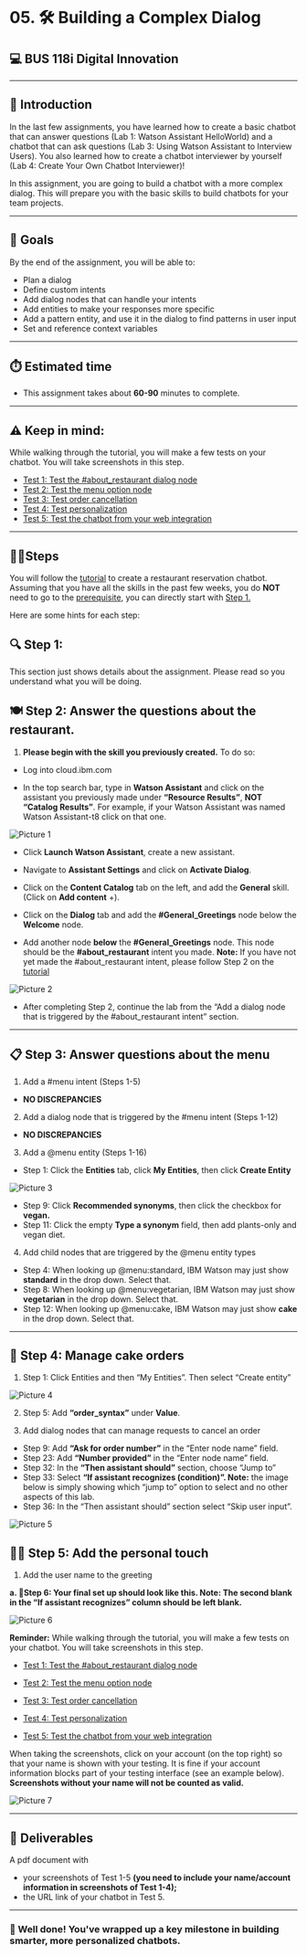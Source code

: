 # 05. 🛠️ Building a Complex Dialog
## 💻 BUS 118i Digital Innovation

---
## 📖 Introduction

In the last few assignments, you have learned how to create a basic chatbot that can answer questions (Lab 1: Watson Assistant HelloWorld) and a chatbot that can ask questions (Lab 3: Using Watson Assistant to Interview Users). You also learned how to create a chatbot interviewer by yourself (Lab 4: Create Your Own Chatbot Interviewer)!

In this assignment, you are going to build a chatbot with a more complex dialog. This will prepare you with the basic skills to build chatbots for your team projects.

---

## 🎯 Goals

By the end of the assignment, you will be able to:

- Plan a dialog
- Define custom intents
- Add dialog nodes that can handle your intents
- Add entities to make your responses more specific
- Add a pattern entity, and use it in the dialog to find patterns in user input
- Set and reference context variables

---

## ⏱️ Estimated time
- This assignment takes about **60-90** minutes to complete.

---

## ⚠️ Keep in mind: 

While walking through the tutorial, you will make a few tests on your chatbot. You will take screenshots in this step.

- [Test 1: Test the #about_restaurant dialog node](https://cloud.ibm.com/docs/watson-assistant?topic=watson-assistant-tutorial#tutorial-test-about-intent)
- [Test 2: Test the menu option node](https://cloud.ibm.com/docs/watson-assistant?topic=watson-assistant-tutorial#tutorial-test-menu-options-intent)
- [Test 3: Test order cancellation](https://cloud.ibm.com/docs/watson-assistant?topic=watson-assistant-tutorial#tutorial-test-cancel-order)
- [Test 4: Test personalization](https://cloud.ibm.com/docs/watson-assistant?topic=watson-assistant-tutorial#tutorial-test-personalize)
- [Test 5: Test the chatbot from your web integration](https://cloud.ibm.com/docs/assistant?topic=assistant-tutorial#tutorial-integrate-assistant)

---

## 🚶‍♀️Steps

You will follow the [tutorial](https://cloud.ibm.com/docs/watson-assistant?topic=watson-assistant-tutorial) to create a restaurant reservation chatbot. Assuming that you have all the skills in the past few weeks, you do **NOT** need to go to the [prerequisite](https://cloud.ibm.com/docs/watson-assistant?topic=watson-assistant-tutorial), you can directly start with [Step 1.](https://cloud.ibm.com/docs/watson-assistant?topic=watson-assistant-tutorial#tutorial-plan)

Here are some hints for each step:

## 🔍 Step 1: 
This section just shows details about the assignment. Please read so you understand what you will be doing. 

## 🍽️ Step 2: Answer the questions about the restaurant.

1. **Please begin with the skill you previously created.** To do so: 

- Log into cloud.ibm.com

- In the top search bar, type in **Watson Assistant** and click on the assistant you previously made under **“Resource Results”**, **NOT “Catalog Results”**. For example, if your Watson Assistant was named Watson Assistant-t8 click on that one. 

![Picture 1](screenshots/Picture1.png)

- Click **Launch Watson Assistant**, create a new assistant. 

- Navigate to **Assistant Settings** and click on **Activate Dialog**.

- Click on the **Content Catalog** tab on the left, and add the **General** skill. (Click on **Add content** +). 

- Click on the **Dialog** tab and add the **#General_Greetings** node below the **Welcome** node. 

- Add another node **below** the **#General_Greetings** node. This node should be the **#about_restaurant** intent you made. **Note:** If you have not yet made the #about_restaurant intent, please follow Step 2 on the [tutorial](https://cloud.ibm.com/docs/assistant?topic=assistant-tutorial)


![Picture 2](screenshots/Picture2.png)


- After completing Step 2, continue the lab from the “Add a dialog node that is triggered by the #about_restaurant intent” section.

---

## 📋 Step 3: Answer questions about the menu

1. Add a #menu intent (Steps 1-5)
- **NO DISCREPANCIES**

2. Add a dialog node that is triggered by the #menu intent (Steps 1-12)
- **NO DISCREPANCIES**

3. Add a @menu entity (Steps 1-16)

- Step 1: Click the **Entities** tab, click **My Entities**, then click **Create Entity**

![Picture 3](screenshots/Picture3.png)

- Step 9: Click **Recommended synonyms**, then click the checkbox for **vegan.**
- Step 11: Click the empty **Type a synonym** field, then add plants-only and vegan diet.

4. Add child nodes that are triggered by the @menu entity types

- Step 4: When looking up @menu:standard, IBM Watson may just show **standard** in the drop down. Select that.
- Step 8: When looking up @menu:vegetarian, IBM Watson may just show **vegetarian** in the drop down. Select that.
- Step 12: When looking up @menu:cake, IBM Watson may just show **cake** in the drop down. Select that.

---

## 🎂 Step 4: Manage cake orders

1. Step 1: Click Entities and then “My Entities”. Then select “Create entity”

![Picture 4](screenshots/Picture4.png)

2. Step 5: Add **“order_syntax”** under **Value**.

3. Add dialog nodes that can manage requests to cancel an order

- Step 9: Add **“Ask for order number”** in the “Enter node name” field.
- Step 23: Add **“Number provided”** in the “Enter node name” field.
- Step 32: In the **“Then assistant should”** section, choose “Jump to”
- Step 33: Select **“If assistant recognizes (condition)”. Note:** the image below is simply showing which “jump to” option to select and no other aspects of this lab.
- Step 36: In the “Then assistant should” section select “Skip user input”.


![Picture 5](screenshots/Picture5.png)

## 🙋‍♀️  Step 5: Add the personal touch
1. Add the user name to the greeting

**a. 📐Step 6: Your final set up should look like this. Note: The second blank in the “If assistant recognizes” column should be left blank.**

![Picture 6](screenshots/Picture6.png)

**Reminder:** While walking through the tutorial, you will make a few tests on your chatbot. You will take screenshots in this step.

- [Test 1: Test the #about_restaurant dialog node](https://cloud.ibm.com/docs/watson-assistant?topic=watson-assistant-tutorial#tutorial-test-about-intent)

- [Test 2: Test the menu option node](https://cloud.ibm.com/docs/watson-assistant?topic=watson-assistant-tutorial#tutorial-test-menu-options-intent)

- [Test 3: Test order cancellation](https://cloud.ibm.com/docs/watson-assistant?topic=watson-assistant-tutorial#tutorial-test-cancel-order)
 
- [Test 4: Test personalization](https://cloud.ibm.com/docs/watson-assistant?topic=watson-assistant-tutorial#tutorial-test-personalize)

- [Test 5: Test the chatbot from your web integration](https://cloud.ibm.com/docs/assistant?topic=assistant-tutorial#tutorial-integrate-assistant)

When taking the screenshots, click on your account (on the top right) so that your name is shown with your testing. It is fine if your account information blocks part of your testing interface (see an example below). **Screenshots without your name will not be counted as valid.**


![Picture 7](screenshots/Picture7.png)


---

## 📝 Deliverables

A pdf document with
- your screenshots of Test 1-5 **(you need to include your name/account information in screenshots of Test 1-4);**
- the URL link of your chatbot in Test 5.

---

### 👏 Well done! You've wrapped up a key milestone in building smarter, more personalized chatbots.


